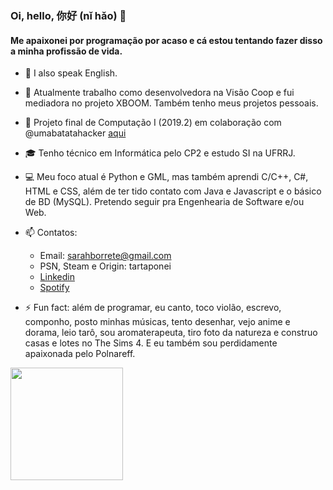 ### Oi, hello, 你好 (nǐ hǎo) 👋

<!-- **tartaponei/tartaponei** is a ✨ _special_ ✨ repository because its `README.md` (this file) appears on your GitHub profile. -->

#### Me apaixonei por programação por acaso e cá estou tentando fazer disso a minha profissão de vida.

- 📢 I also speak English.
- 🔭 Atualmente trabalho como desenvolvedora na Visão Coop e fui mediadora no projeto XBOOM. Também tenho meus projetos pessoais.
- 🔭 Projeto final de Computação I (2019.2) em colaboração com @umabatatahacker [aqui](https://github.com/umabatatahacker/ProgramaParaCalcularADistanciaEntreAsLigacoesQuimicas)
- 🎓 Tenho técnico em Informática pelo CP2 e estudo SI na UFRRJ.
- 💻 Meu foco atual é Python e GML, mas também aprendi C/C++, C#, HTML e CSS, além de ter tido contato com Java e Javascript e o básico de BD (MySQL). Pretendo seguir pra Engenhearia de Software e/ou Web.
- 📫 Contatos: 
  - Email: sarahborrete@gmail.com
  - PSN, Steam e Origin: tartaponei
  - [Linkedin](https://www.linkedin.com/in/sarah-borrete-b8b06b1b4/)
  - [Spotify](https://open.spotify.com/user/little--jewel)

- ⚡ Fun fact: além de programar, eu canto, toco violão, escrevo, componho, posto minhas músicas, tento desenhar, vejo anime e dorama, leio tarô, sou aromaterapeuta, tiro foto da natureza e construo casas e lotes no The Sims 4. E eu também sou perdidamente apaixonada pelo Polnareff.

<div>
  <img height="180em" src="https://github-readme-stats.vercel.app/api/top-langs/?username=tartaponei&layout=compact&langs_count=7&theme=dark%22/%3E
</div>

![](https://c.tenor.com/1KKRegoL_kUAAAAd/sign-language-signes.gif)
